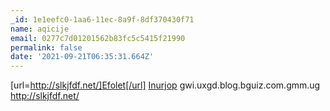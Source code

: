```yaml
---
_id: 1e1eefc0-1aa6-11ec-8a9f-8df370430f71
name: aqicije
email: 0277c7d01201562b83fc5c5415f21990
permalink: false
date: '2021-09-21T06:35:31.664Z'
---
```

[url=http://slkjfdf.net/]Efolet[/url] <a href="http://slkjfdf.net/">Inurjop</a> gwi.uxgd.blog.bguiz.com.gmm.ug http://slkjfdf.net/
